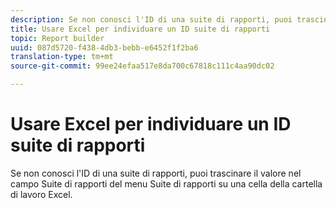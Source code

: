 ```yaml
---
description: Se non conosci l'ID di una suite di rapporti, puoi trascinare il valore nel campo Suite di rapporti del menu Suite di rapporti su una cella della cartella di lavoro Excel.
title: Usare Excel per individuare un ID suite di rapporti
topic: Report builder
uuid: 087d5720-f438-4db3-bebb-e6452f1f2ba6
translation-type: tm+mt
source-git-commit: 99ee24efaa517e8da700c67818c111c4aa90dc02

---
```



# Usare Excel per individuare un ID suite di rapporti

Se non conosci l'ID di una suite di rapporti, puoi trascinare il valore nel campo Suite di rapporti del menu Suite di rapporti su una cella della cartella di lavoro Excel.

